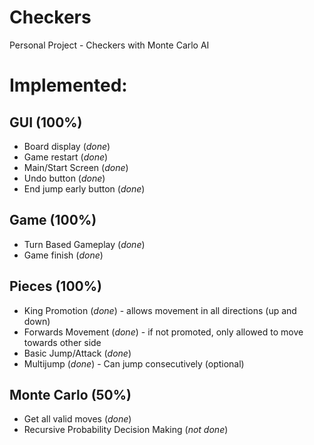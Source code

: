 # Checkers
 Personal Project - Checkers with Monte Carlo AI
 
# Implemented:
 
## GUI (100%)
 - Board display (*done*)
 - Game restart (*done*)
 - Main/Start Screen (*done*)
 - Undo button (*done*)
 - End jump early button (*done*)

## Game (100%)
 - Turn Based Gameplay (*done*)
 - Game finish (*done*)
 
 
## Pieces (100%)
 - King Promotion (*done*) - allows movement in all directions (up and down)
 - Forwards Movement (*done*) - if not promoted, only allowed to move towards other side
 - Basic Jump/Attack (*done*)
 - Multijump (*done*) - Can jump consecutively (optional)
  
## Monte Carlo (50%)
 - Get all valid moves (*done*)
 - Recursive Probability Decision Making (*not done*)
 
